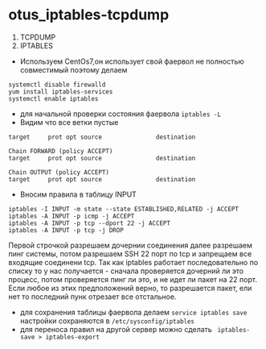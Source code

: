 # otus_iptables-tcpdump
1. TCPDUMP
2. IPTABLES
- Используем CentOs7,он использует свой фаервол не полностью совместимый поэтому делаем 
```
systemctl disable firewalld
yum install iptables-services
systemctl enable iptables
```
- для начальной проверки состояния  фаервола ``` iptables -L ```
- Видим что все ветки пустые 
```
target     prot opt source               destination         

Chain FORWARD (policy ACCEPT)
target     prot opt source               destination         

Chain OUTPUT (policy ACCEPT)
target     prot opt source               destination         
```
- Вносим правила в таблицу INPUT
``` 
iptables -I INPUT -m state --state ESTABLISHED,RELATED -j ACCEPT
iptables -A INPUT -p icmp -j ACCEPT
iptables -A INPUT -p tcp --dport 22 -j ACCEPT
iptables -A INPUT -p tcp -j DROP
```
Первой строчкой разрешаем дочернии соединения далее разрешаем пинг системы, потом разрешаем SSH 22 порт по tcp
и запрещаем все входящие соединени tcp. Так как iptables работает последовательно по списку то у нас получается -
сначала проверяется дочерний ли это процесс, потом проверяется пинг ли это, и не идет ли пакет на 22 порт. Если любое
из этих предположений верно, то разрешается пакет, ели нет то последний пунк отрезает все отстальное.
- для сохранения таблицы фаервола делаем ``` service iptables save ``` настройки сохраняются в ```/etc/sysconfig/iptables```
- для переноса правил на другой сервер можно сделать ``` iptables-save > iptables-export```



